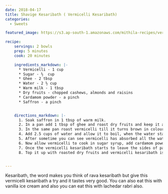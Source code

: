 ```yaml
---
date: 2018-04-17
title: Shavige Kesaribath ( Vermicelli Kesaribath)
categories:
  - Sweets

featured_image: https://s3.ap-south-1.amazonaws.com/mithila-recipes/vermicilli_kesari_bath2_small.jpg

recipe:
    servings: 2 bowls
    prep: 5 minutes
    cook: 20 minutes

    ingredients_markdown: |-
      * Vermicelli - 1 cup
      * Sugar - ½  cup
      * Ghee - 2 tbsp
      * Water - 2 ½ cup
      * Warm milk - 1 tbsp
      * Dry fruits - chopped cashews, almonds and raisins
      * Cardamom powder - a pinch
      * Saffron - a pinch


    directions_markdown: |-
      1. Soak saffron in 1 tbsp of warm milk.
      2. In a pan add 1 tbsp of ghee and roast dry fruits and keep it aside .
      3. In the same pan roast vermicelli till it turns brown in colour and take it out in a plate .
      4. Add 2.5 cups of water and allow it to boil, when the water starts to boil add vermicelli and allow it to cook.
      5. After sometime you can see vermicelli has absorbed all the water, now add sugar.
      6. Now allow vermicelli to cook in sugar syrup, add cardamom powder and saffron soaked in warm milk.
      7. Once the vermicelli kesaribath starts to leave the sides of pan, it is a indication that it is cooked , add the remaining ghee and mix it properly.
      8. Top it up with roasted dry fruits and vermicelli kesaribath is ready to be served.


---
```


Kesaribath, the word makes you think of rava kesaribath but give this vermicelli kesaribath a try and it tastes very good.
You can also eat this with vanilla ice cream and also you can eat this with lachedar rabri also.